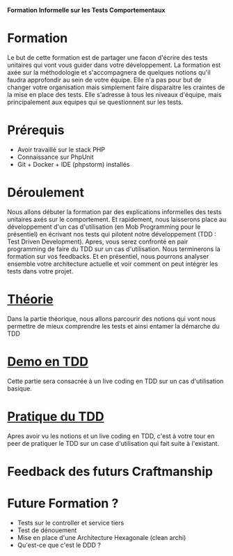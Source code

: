 **Formation Informelle sur les Tests Comportementaux**

# Formation

Le but de cette formation est de partager une facon d'écrire des tests unitaires qui vont vous guider dans votre développement.
La formation est axée sur la méthodologie et s'accompagnera de quelques notions qu'il faudra approfondir au sein de votre équipe.
Elle n'a pas pour but de changer votre organisation mais simplement faire disparaitre les craintes de la mise en place des tests.
Elle s'adresse à tous les niveaux d'équipe, mais principalement aux equipes qui se questionnent sur les tests.

# Prérequis

- Avoir travaillé sur le stack PHP
- Connaissance sur PhpUnit
- Git + Docker + IDE (phpstorm) installés

# Déroulement

Nous allons débuter la formation par des explications informelles des tests unitaires axés sur le comportement.
Et rapidement, nous laisserons place au développement d'un cas d'utilisation (en Mob Programming pour le présentiel) 
en écrivant nos tests qui pilotent notre développement (TDD : Test Driven Development).
Apres, vous serez confronté en pair programming de faire du TDD sur un cas d'utilisation.
Nous terminerons la formation sur vos feedbacks.
Et en présentiel, nous pourrons analyser ensemble votre architecture actuelle et voir comment on peut intégrer les tests dans votre projet.

# [Théorie](doc/test/partie_theorique.md)

Dans la partie théorique, nous allons parcourir des notions qui vont nous permettre de mieux comprendre les tests et ainsi entamer la démarche du TDD

# [Demo en TDD](doc/test/partie_demo.md)

Cette partie sera consacrée à un live coding en TDD sur un cas d'utilisation basique.

# [Pratique du TDD](doc/test/partie_pratique.md)

Apres avoir vu les notions et un live coding en TDD, c'est à votre tour en peer de pratiquer le TDD sur un case d'utilisation qui fait suite à l'existant.

# Feedback des futurs Craftmanship

# Future Formation ?

- Tests sur le controller et service tiers
- Test de dénouement
- Mise en place d'une Architecture Hexagonale (clean archi)
- Qu'est-ce que c'est le DDD ?
